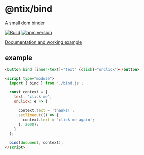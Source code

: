 # @ntix/bind

A small dom binder

[![Build](https://github.com/MrAntix/bind/actions/workflows/build.yml/badge.svg)](https://github.com/MrAntix/bind/actions/workflows/build.yml)
[![npm version](https://badge.fury.io/js/%40ntix%2Fbind.svg)](https://badge.fury.io/js/%40ntix%2Fbind)

[Documentation and working example](https://mrantix.github.io/bind/)

## example

```html
<button bind [inner-text]="text" {click}="onClick"></button>

<script type="module">
  import { bind } from './bind.js';

  const context = {
    text: 'click me',
    onClick: e => {

      context.text = 'thanks!';
      setTimeout(() => {
        context.text = 'click me again';
      }, 2000);
    }
  };

  bind(document, context);
</script>
```

